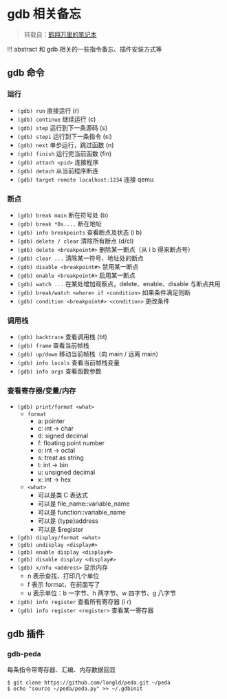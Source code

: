 # gdb 相关备忘

> 转载自：[鹤翔万里的笔记本](https://note.tonycrane.cc/cs/tools/gdb/)

!!! abstract
    和 gdb 相关的一些指令备忘、插件安装方式等

## gdb 命令
### 运行
- `(gdb) run` 直接运行 (r)
- `(gdb) continue` 继续运行 (c)
- `(gdb) step` 运行到下一条源码 (s)
- `(gdb) stepi` 运行到下一条指令 (si)
- `(gdb) next` 单步运行，跳过函数 (n)
- `(gdb) finish` 运行完当前函数 (fin)
- `(gdb) attach <pid>` 连接程序
- `(gdb) detach` 从当前程序断连
- `(gdb) target remote localhost:1234` 连接 qemu

### 断点
- `(gdb) break main` 断在符号处 (b)
- `(gdb) break *0x....` 断在地址
- `(gdb) info breakpoints` 查看断点及状态 (i b)
- `(gdb) delete / clear` 清除所有断点 (d/cl)
- `(gdb) delete <breakpoint#>` 删除某一断点（从 i b 得来断点号）
- `(gdb) clear ...` 清除某一符号、地址处的断点
- `(gdb) disable <breakpoint#>` 禁用某一断点
- `(gdb) enable <breakpoint#>` 启用某一断点
- `(gdb) watch ...` 在某处增加观察点，delete、enable、disable 与断点共用
- `(gdb) break/watch <where> if <condition>` 如果条件满足则断
- `(gdb) condition <breakpoint#> <condition>` 更改条件

### 调用栈
- `(gdb) backtrace` 查看调用栈 (bt)
- `(gdb) frame` 查看当前帧栈
- `(gdb) up/down` 移动当前帧栈（向 main / 远离 main）
- `(gdb) info locals` 查看当前帧栈变量
- `(gdb) info args` 查看函数参数

### 查看寄存器/变量/内存
- `(gdb) print/format <what>`
    - `format`
        - a: pointer
        - c: int -> char
        - d: signed decimal
        - f: floating point number
        - o: int -> octal
        - s: treat as string
        - t: int -> bin
        - u: unsigned decimal
        - x: int -> hex
    - `<what>`
        - 可以是类 C 表达式
        - 可以是 file_name::variable_name
        - 可以是 function::variable_name
        - 可以是 {type}address
        - 可以是 $register
- `(gdb) display/format <what>`
- `(gdb) undisplay <display#>`
- `(gdb) enable display <display#>`
- `(gdb) disable display <display#>`
- `(gdb) x/nfu <address>` 显示内存
    - n 表示查找、打印几个单位
    - f 表示 format，在前面写了
    - u 表示单位：b 一字节、h 两字节、w 四字节、g 八字节
- `(gdb) info register` 查看所有寄存器 (i r)
- `(gdb) info register <register>` 查看某一寄存器


## gdb 插件
### gdb-peda
每条指令带寄存器、汇编、内存数据回显
```shell
$ git clone https://github.com/longld/peda.git ~/peda
$ echo "source ~/peda/peda.py" >> ~/.gdbinit
```